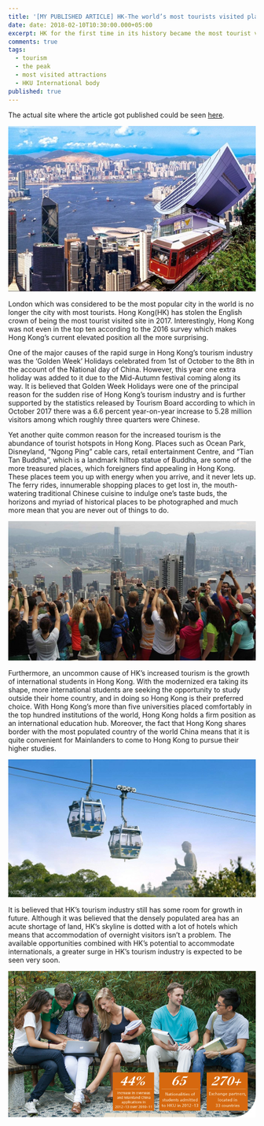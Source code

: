 ```yaml
---
title: '[MY PUBLISHED ARTICLE] HK-The world’s most tourists visited place of 2017'
date: date: 2018-02-10T10:30:00.000+05:00
excerpt: HK for the first time in its history became the most tourist visited site of 2017.
comments: true
tags:
  - tourism
  - the peak
  - most visited attractions
  - HKU International body
published: true
---
```


The actual site where the article got published could be seen <a href="http://www.als.hku.hk/hkudos/hk-the-worlds-most-tourists-visited-place-of-2017/" target="_blank">here</a>.

![team](/assets/images/featured_10-02-2018.jpg)

London which was considered to be the most popular city in the world is no longer the city with most tourists. Hong Kong(HK) has stolen the English crown of being the most tourist visited site in 2017. Interestingly, Hong Kong was not even in the top ten according to the 2016 survey which makes Hong Kong’s current elevated position all the more surprising.

One of the major causes of the rapid surge in Hong Kong’s tourism industry was the ‘Golden Week’ Holidays celebrated from 1st of October to the 8th in the account of the National day of China. However, this year one extra holiday was added to it due to the Mid-Autumn festival coming along its way. It is believed that Golden Week Holidays were one of the principal reason for the sudden rise of Hong Kong’s tourism industry and is further supported by the statistics released by Tourism Board according to which in October 2017 there was a 6.6 percent year-on-year increase to 5.28 million visitors among which roughly three quarters were Chinese.

Yet another quite common reason for the increased tourism is the abundance of tourist hotspots in Hong Kong. Places such as Ocean Park, Disneyland, “Ngong Ping” cable cars, retail entertainment Centre, and “Tian Tan Buddha”, which is a landmark hilltop statue of Buddha, are some of the more treasured places, which foreigners find appealing in Hong Kong. These places teem you up with energy when you arrive, and it never lets up. The ferry rides, innumerable shopping places to get lost in, the mouth-watering traditional Chinese cuisine to indulge one’s taste buds, the horizons and myriad of historical places to be photographed and much more mean that you are never out of things to do.


![team](/assets/images/Thepeak_10-02-2018.jpg)


Furthermore, an uncommon cause of HK’s increased tourism is the growth of international students in Hong Kong. With the modernized era taking its shape, more international students are seeking the opportunity to study outside their home country, and in doing so Hong Kong is their preferred choice. With Hong Kong’s more than five universities placed comfortably in the top hundred institutions of the world, Hong Kong holds a firm position as an international education hub. Moreover, the fact that Hong Kong shares border with the most populated country of the world China means that it is quite convenient for Mainlanders to come to Hong Kong to pursue their higher studies. 


![team](/assets/images/chairlifts_10-02-2018.jpg)


It is believed that HK’s tourism industry still has some room for growth in future. Although it was believed that the densely populated area has an acute shortage of land, HK’s skyline is dotted with a lot of hotels which means that accommodation of overnight visitors isn’t a problem. The available opportunities combined with HK’s potential to accommodate internationals, a greater surge in HK’s tourism industry is expected to be seen very soon.

![team](/assets/images/HKUInternationalstat_10-02-2018.jpg)

